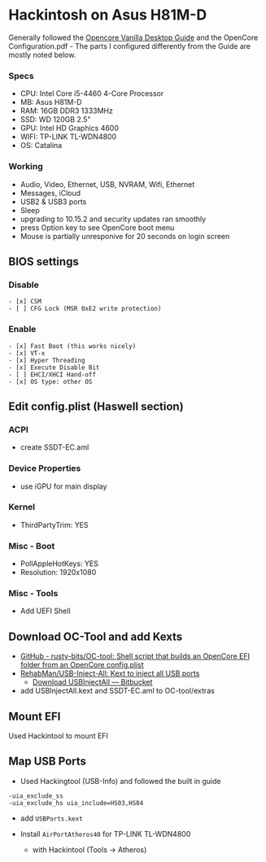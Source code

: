 # Hackintosh on Asus H81M-D

Generally followed the [Opencore Vanilla Desktop Guide](https://github.com/khronokernel/Opencore-Vanilla-Desktop-Guide/tree/0.5.6) and the OpenCore Configuration.pdf - The parts I configured differently from the Guide are mostly noted below.

### Specs
* CPU: Intel Core i5-4460 4-Core Processor
* MB: Asus H81M-D
* RAM: 16GB DDR3 1333MHz
* SSD: WD 120GB 2.5"
* GPU: Intel HD Graphics 4600
* WIFI: TP-LINK TL-WDN4800
* OS: Catalina

### Working
- Audio, Video, Ethernet, USB, NVRAM, Wifi, Ethernet
- Messages, iCloud
- USB2 & USB3 ports
- Sleep
- upgrading to 10.15.2 and security updates ran smoothly
- press Option key to see OpenCore boot menu
- Mouse is partially unresponive for 20 seconds on login screen

## BIOS settings

### Disable
	- [x] CSM
	- [ ] CFG Lock (MSR 0xE2 write protection)

### Enable
	- [x] Fast Boot (this works nicely)
	- [x] VT-x
	- [x] Hyper Threading
	- [x] Execute Disable Bit
	- [ ] EHCI/XHCI Hand-off
	- [x] OS type: other OS

## Edit config.plist (Haswell section)
### ACPI
* create SSDT-EC.aml

### Device Properties
* use iGPU for main display

### Kernel
* ThirdPartyTrim: YES

### Misc - Boot
* PollAppleHotKeys: YES
* Resolution: 1920x1080

### Misc - Tools
* Add UEFI Shell

## Download OC-Tool and add Kexts
* [GitHub - rusty-bits/OC-tool: Shell script that builds an OpenCore EFI folder from an OpenCore config.plist](https://github.com/rusty-bits/OC-tool)
* [RehabMan/USB-Inject-All: Kext to inject all USB ports](https://github.com/RehabMan/OS-X-USB-Inject-All)
	* [Download USBInjectAll — Bitbucket](https://bitbucket.org/RehabMan/os-x-usb-inject-all/downloads/)
* add USBInjectAll.kext and SSDT-EC.aml to OC-tool/extras

## Mount EFI
Used Hackintool to mount EFI

## Map USB Ports
* Used Hackingtool (USB-Info) and followed the built in guide
```
-uia_exclude_ss
-uia_exclude_hs uia_include=HS03,HS04
```
* add `USBPorts.kext`

* Install `AirPortAtheros40` for TP-LINK TL-WDN4800
	* with Hackintool (Tools -> Atheros)

